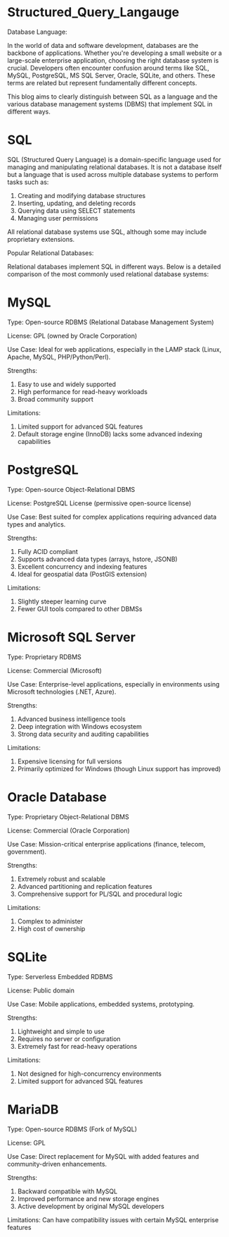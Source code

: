 # Structured_Query_Langauge
Database Language:

In the world of data and software development, databases are the backbone of applications. Whether you're developing a small website or a large-scale enterprise application, choosing the right database system is crucial. Developers often encounter confusion around terms like SQL, MySQL, PostgreSQL, MS SQL Server, Oracle, SQLite, and others. These terms are related but represent fundamentally different concepts.

This blog aims to clearly distinguish between SQL as a language and the various database management systems (DBMS) that implement SQL in different ways.

# SQL
SQL (Structured Query Language) is a domain-specific language used for managing and manipulating relational databases. It is not a database itself but a language that is used across multiple database systems to perform tasks such as:

1. Creating and modifying database structures
2. Inserting, updating, and deleting records
3. Querying data using SELECT statements
4. Managing user permissions


All relational database systems use SQL, although some may include proprietary extensions.

Popular Relational Databases:

Relational databases implement SQL in different ways. Below is a detailed comparison of the most commonly used relational database systems:

# MySQL

Type: Open-source RDBMS (Relational Database Management System)

License: GPL (owned by Oracle Corporation)

Use Case: Ideal for web applications, especially in the LAMP stack (Linux, Apache, MySQL, PHP/Python/Perl).

Strengths:
1. Easy to use and widely supported
2. High performance for read-heavy workloads
3. Broad community support

Limitations:
1. Limited support for advanced SQL features
2. Default storage engine (InnoDB) lacks some advanced indexing capabilities

# PostgreSQL

Type: Open-source Object-Relational DBMS

License: PostgreSQL License (permissive open-source license)

Use Case: Best suited for complex applications requiring advanced data types and analytics.

Strengths:
1. Fully ACID compliant
2. Supports advanced data types (arrays, hstore, JSONB)
3. Excellent concurrency and indexing features
4. Ideal for geospatial data (PostGIS extension)

Limitations:
1. Slightly steeper learning curve
2. Fewer GUI tools compared to other DBMSs


# Microsoft SQL Server

Type: Proprietary RDBMS

License: Commercial (Microsoft)

Use Case: Enterprise-level applications, especially in environments using Microsoft technologies (.NET, Azure).

Strengths:
1. Advanced business intelligence tools
2. Deep integration with Windows ecosystem
3. Strong data security and auditing capabilities

Limitations:
1. Expensive licensing for full versions
2. Primarily optimized for Windows (though Linux support has improved)


# Oracle Database

Type: Proprietary Object-Relational DBMS

License: Commercial (Oracle Corporation)

Use Case: Mission-critical enterprise applications (finance, telecom, government).

Strengths:
1. Extremely robust and scalable
2. Advanced partitioning and replication features
3. Comprehensive support for PL/SQL and procedural logic

Limitations:
1. Complex to administer
2. High cost of ownership



# SQLite

Type: Serverless Embedded RDBMS

License: Public domain

Use Case: Mobile applications, embedded systems, prototyping.

Strengths:
1. Lightweight and simple to use
2. Requires no server or configuration
3. Extremely fast for read-heavy operations

Limitations:
1. Not designed for high-concurrency environments
2. Limited support for advanced SQL features


# MariaDB

Type: Open-source RDBMS (Fork of MySQL)

License: GPL

Use Case: Direct replacement for MySQL with added features and community-driven enhancements.

Strengths:
1. Backward compatible with MySQL
2. Improved performance and new storage engines
3. Active development by original MySQL developers

Limitations:
Can have compatibility issues with certain MySQL enterprise features


